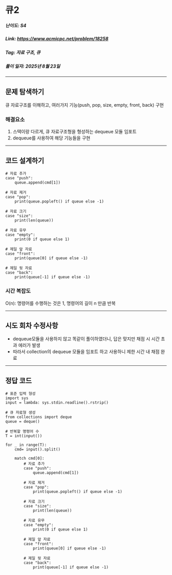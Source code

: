 # 큐2
##### 난이도: ***S4***
##### Link: https://www.acmicpc.net/problem/18258
##### Tag:  자료 구조, 큐
##### 풀이 일자: 2025년 8월 23일
***
## 문제 탐색하기
큐 자료구조를 이해하고,
여러가지 기능(push, pop, size, empty, front, back) 구현
### 해결요소
1. 스택이랑 다르게, 큐 자료구조형을 형성하는 dequeue 모듈 임포트
2. dequeue를 사용하여 해당 기능들을 구현
***
## 코드 설계하기
```
# 자료 추가
case "push":
	queue.append(cmd[1])

# 자료 제거
case "pop":
	print(queue.popleft() if queue else -1)

# 자료 크기
case "size":
	print(len(queue))

# 자료 유무
case "empty":
	print(0 if queue else 1)

# 제일 앞 자료
case "front":
	print(queue[0] if queue else -1)

# 제일 뒷 자료
case "back":
	print(queue[-1] if queue else -1)    
```
### 시간 복잡도
O(n): 명령어를 수행하는 것은 1, 명령어의 길이 n 만큼 반복

***
## 시도 회차 수정사항

- dequeue모듈을 사용하지 않고 똑같이 풀이하였더니, 답은 맞지만 채점 시 시간 초과 에러가 발생
- 따라서 collection의 dequeue 모듈을 임포트 하고 사용하니 제한 시간 내 채점 완료
***
## 정답 코드
```
# 표준 입력 형성
import sys
input = lambda: sys.stdin.readline().rstrip()

# 큐 자료형 생성
from collections import deque
queue = deque()

# 반복할 명령어 수
T = int(input())

for _ in range(T):
    cmd= input().split()
        
    match cmd[0]:   
        # 자료 추가
        case "push":
            queue.append(cmd[1])

		# 자료 제거
        case "pop":
            print(queue.popleft() if queue else -1)
        
        # 자료 크기
        case "size":
            print(len(queue))
        
        # 자료 유무
        case "empty":
            print(0 if queue else 1)
        
        # 제일 앞 자료
        case "front":
            print(queue[0] if queue else -1)
        
        # 제일 뒷 자료
        case "back":
            print(queue[-1] if queue else -1)    

```